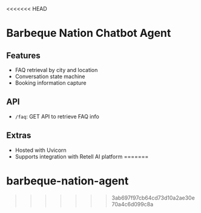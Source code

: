 <<<<<<< HEAD
# Barbeque Nation Chatbot Agent

## Features
- FAQ retrieval by city and location
- Conversation state machine
- Booking information capture

## API
- `/faq`: GET API to retrieve FAQ info

## Extras
- Hosted with Uvicorn
- Supports integration with Retell AI platform
=======
# barbeque-nation-agent
>>>>>>> 3ab697f97cb64cd73d10a2ae30e70a4c6d099c8a
